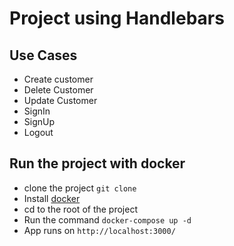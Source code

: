 # Project using Handlebars

## Use Cases
- Create customer
- Delete Customer
- Update Customer
- SignIn
- SignUp
- Logout

## Run the project with docker
- clone the project `git clone `
- Install [docker](https://www.docker.com/products/docker-desktop/)
- cd to the root of the project
- Run the command `docker-compose up -d`
- App runs on ```http://localhost:3000/```